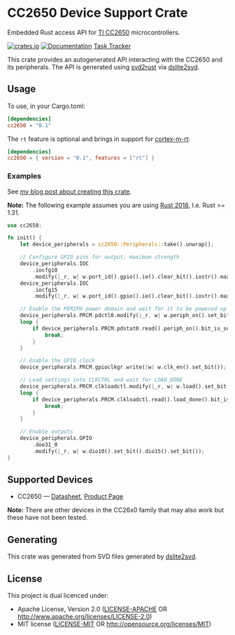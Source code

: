 # CC2650 Device Support Crate

Embedded Rust access API for [TI CC2650][CC2650] microcontrollers.

[![crates.io](https://img.shields.io/crates/v/cc2650.svg)](https://crates.io/crates/cc2650)
[![Documentation](https://docs.rs/cc2650/badge.svg)][crate-docs]
[Task Tracker][bugs]

This crate provides an autogenerated API interacting with the CC2650 and its
peripherals. The API is generated using [svd2rust] via [dslite2svd].

## Usage

To use, in your Cargo.toml:

```toml
[dependencies]
cc2650 = "0.1"
```

The `rt` feature is optional and brings in support for [cortex-m-rt]:

```toml
[dependencies]
cc2650 = { version = "0.1", features = ["rt"] }
```

### Examples

See [my blog post about creating this crate][coding-retreat].

**Note:** The following example assumes you are using [Rust 2018], I.e. Rust >= 1.31.

```rust
use cc2650;

fn init() {
    let device_peripherals = cc2650::Peripherals::take().unwrap();

    // Configure GPIO pins for output, maximum strength
    device_peripherals.IOC
        .iocfg10
        .modify(|_r, w| w.port_id().gpio().ie().clear_bit().iostr().max());
    device_peripherals.IOC
        .iocfg15
        .modify(|_r, w| w.port_id().gpio().ie().clear_bit().iostr().max());

    // Enable the PERIPH power domain and wait for it to be powered up
    device_peripherals.PRCM.pdctl0.modify(|_r, w| w.periph_on().set_bit());
    loop {
        if device_peripherals.PRCM.pdstat0.read().periph_on().bit_is_set() {
            break;
        }
    }

    // Enable the GPIO clock
    device_peripherals.PRCM.gpioclkgr.write(|w| w.clk_en().set_bit());

    // Load settings into CLKCTRL and wait for LOAD_DONE
    device_peripherals.PRCM.clkloadctl.modify(|_r, w| w.load().set_bit());
    loop {
        if device_peripherals.PRCM.clkloadctl.read().load_done().bit_is_set() {
            break;
        }
    }

    // Enable outputs
    device_peripherals.GPIO
        .doe31_0
        .modify(|_r, w| w.dio10().set_bit().dio15().set_bit());
}
```

## Supported Devices

* CC2650 — [Datasheet], [Product Page][CC2650]

**Note:** There are other devices in the CC26x0 family that may also work but
these have not been tested.

## Generating

This crate was generated from SVD files generated by [dslite2svd].

## License

This project is dual licenced under:

- Apache License, Version 2.0 ([LICENSE-APACHE](https://git.sr.ht/~wezm/cc2650/tree/master/LICENSE-APACHE) OR
  <http://www.apache.org/licenses/LICENSE-2.0>)
- MIT license ([LICENSE-MIT](https://git.sr.ht/~wezm/cc2650/tree/master/LICENSE-MIT) OR
  <http://opensource.org/licenses/MIT>)

[coding-retreat]: https://www.wezm.net/technical/2019/03/sensortag-embedded-rust-coding-retreat/
[cortex-m-rt]: https://crates.io/crates/cortex-m-rt
[crate-docs]: https://docs.rs/cc2650
[Datasheet]: http://www.ti.com/lit/gpn/cc2650
[dslite2svd]: https://github.com/wezm/dslite2svd
[CC2650]: http://www.ti.com/product/CC2650
[Rust 2018]: https://doc.rust-lang.org/nightly/edition-guide/rust-2018/
[svd2rust]: https://github.com/rust-embedded/svd2rust
[bugs]: https://todo.sr.ht/~wezm/cc2650
